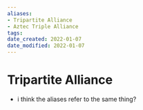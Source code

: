 ```yaml
---
aliases: 
- Tripartite Alliance
- Aztec Triple Alliance
tags: 
date_created: 2022-01-07
date_modified: 2022-01-07
---
```


# Tripartite Alliance

- i think the aliases refer to the same thing?